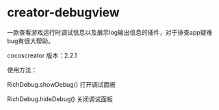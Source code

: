 # creator-debugview
一款查看游戏运行时调试信息以及展示log输出信息的插件，对于排查app疑难bug有很大帮助。

cocoscreator 版本：2.2.1

使用方法：

RichDebug.showDebug() 打开调试面板

RichDebug.hideDebug() 关闭调试面板
